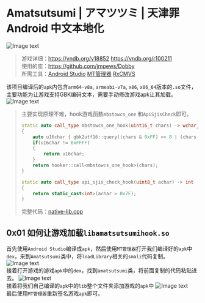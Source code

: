 # Amatsutsumi | アマツツミ | 天津罪 Android 中文本地化
![Image text](https://raw.githubusercontent.com/cokkeijigen/amatsutsumi_android/master/pictures/img_amatsutsumi_00.png)<br>
> 游戏详细：https://vndb.org/v18852  https://vndb.org/r100211 <br>
> 使用的库：https://github.com/jmpews/Dobby <br>
> 所需工具：[Android Studio](https://developer.android.com/) [MT管理器](https://mt2.cn/) [RxCMVS](https://github.com/ZQF-ReVN/RxCMVS) <br>

该项目编译后的`apk`内包含`arm64-v8a`, `armeabi-v7a`, `x86`, `x86_64`版本的`.so`文件，主要功能为让游戏支持GBK编码文本，需要手动修改游戏apk让其加载。
![Image text](https://raw.githubusercontent.com/cokkeijigen/amatsutsumi_android/master/pictures/img_amatsutsumi_01.png)<br>
> 主要实现原理不难，hook游戏函数`mbstowcs_one` 和`ApiSjisCheck`即可。
> ```cpp
> static auto call_type mbstowcs_one_hook(uint16_t chars) -> wchar_t
> {
>     auto u16char { gbk2utf16::query((chars & 0xFF) << 8 | (chars >> 8)) };
>     if(u16char != 0xFFFF)
>     {
>         return u16char;
>     }
>     return hooker::call<mbstowcs_one_hook>(chars);
> }
>
> static auto call_type api_sjis_check_hook(uint8_t achar) -> int
> {
>     return static_cast<int>(achar > 0x7F);
> }
> ```
>
> 完整代码：[native-lib.cpp](https://github.com/cokkeijigen/Amatsutsumi-Android/blob/master/amatsutsumi/app/src/main/cpp/native-lib.cpp)
## 0x01 如何让游戏加载`libamatsutsumihook.so`
首先使用`Android Studio`编译成`apk`，然后使用`MT管理器`打开我们编译好的`apk`中`dex`，来到`Amatsutsumi`类中，将`loadLibrary`相关的`smali`代码复制。
![Image text](https://raw.githubusercontent.com/cokkeijigen/amatsutsumi_android/master/pictures/img_amatsutsumi_02.png)<br>
接着打开游戏的游戏`apk`中的`dex`，找到`amatsutsumi`类，将前面复制的代码粘贴进去。
![Image text](https://raw.githubusercontent.com/cokkeijigen/amatsutsumi_android/master/pictures/img_amatsutsumi_03.png)<br>
接着将我们自己编译的`apk`中的`lib`整个文件夹添加游戏的`apk`中
![Image text](https://raw.githubusercontent.com/cokkeijigen/amatsutsumi_android/master/pictures/img_amatsutsumi_04.png)<br>
最后使用`MT管理器`重新签名游戏`apk`即可。
